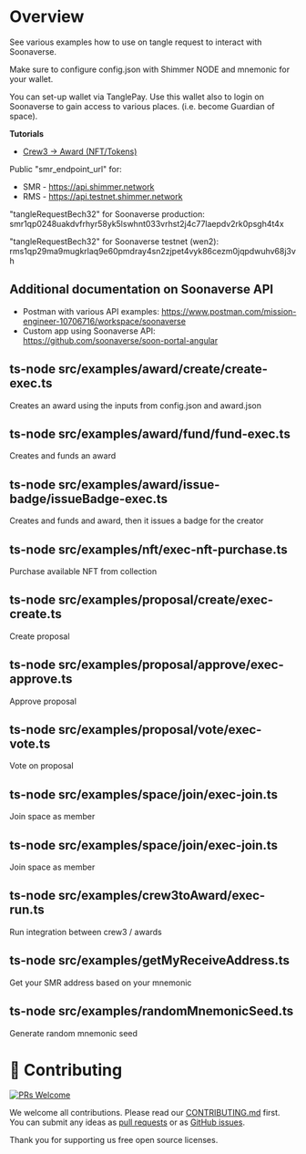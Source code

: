 # Overview
See various examples how to use on tangle request to interact with Soonaverse.

Make sure to configure config.json with Shimmer NODE and mnemonic for your wallet.

You can set-up wallet via TanglePay. Use this wallet also to login on Soonaverse to gain access to various places. (i.e. become Guardian of space).

**Tutorials**
* [Crew3 -> Award (NFT/Tokens)](src/examples/crew3toAward/TUTORIAL.md)

Public "smr_endpoint_url" for:
- SMR - https://api.shimmer.network
- RMS - https://api.testnet.shimmer.network

"tangleRequestBech32" for Soonaverse production: smr1qp0248uakdvfrhyr58yk5lswhnt033vrhst2j4c77laepdv2rk0psgh4t4x

"tangleRequestBech32" for Soonaverse testnet (wen2): rms1qp29ma9mugkrlaq9e60pmdray4sn2zjpet4vyk86cezm0jqpdwuhv68j3vh

## Additional documentation on Soonaverse API
- Postman with various API examples: https://www.postman.com/mission-engineer-10706716/workspace/soonaverse
- Custom app using Soonaverse API: https://github.com/soonaverse/soon-portal-angular

## ts-node src/examples/award/create/create-exec.ts   
Creates an award using the inputs from config.json and award.json

## ts-node src/examples/award/fund/fund-exec.ts
Creates and funds an award

## ts-node src/examples/award/issue-badge/issueBadge-exec.ts
Creates and funds and award, then it issues a badge for the creator

## ts-node src/examples/nft/exec-nft-purchase.ts
Purchase available NFT from collection

## ts-node src/examples/proposal/create/exec-create.ts
Create proposal

## ts-node src/examples/proposal/approve/exec-approve.ts
Approve proposal

## ts-node src/examples/proposal/vote/exec-vote.ts
Vote on proposal

## ts-node src/examples/space/join/exec-join.ts <space ID>
Join space as member

## ts-node src/examples/space/join/exec-join.ts <space ID>
Join space as member

## ts-node src/examples/crew3toAward/exec-run.ts
Run integration between crew3 / awards

## ts-node src/examples/getMyReceiveAddress.ts
Get your SMR address based on your mnemonic

## ts-node src/examples/randomMnemonicSeed.ts
Generate random mnemonic seed

# 🤝 Contributing

[![PRs Welcome](https://img.shields.io/badge/PRs-welcome-brightgreen.svg?style=flat-square)](https://github.com/soonaverse/soonaverse/pulls)

We welcome all contributions. Please read our [CONTRIBUTING.md](https://github.com/soonaverse/soonaverse/blob/master/CONTRIBUTING.md) first. You can submit any ideas as [pull requests](https://github.com/soonaverse/soonaverse/pulls) or as [GitHub issues](https://github.com/soonaverse/soonaverse/issues).

Thank you for supporting us free open source licenses.

